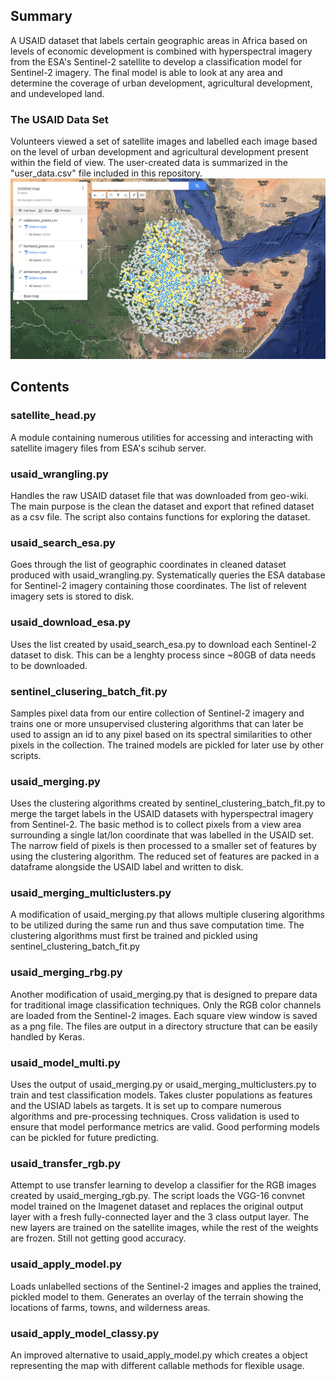 ## Summary
A USAID dataset that labels certain geographic areas in Africa based on levels of economic development is combined with hyperspectral imagery from the ESA's Sentinel-2 satellite to develop a classification model for Sentinel-2 imagery. The final model is able to look at any area and determine the coverage of urban development, agricultural development, and undeveloped land.

### The USAID Data Set
Volunteers viewed a set of satellite images and labelled each image based on the level of urban development and agricultural development present within the field of view. The user-created data is summarized in the "user_data.csv" file included in this repository.
![USAID set at a glance](USAID_user_data.png)


## Contents
### satellite_head.py
A module containing numerous utilities for accessing and interacting with satellite imagery files from ESA's scihub server.

### usaid_wrangling.py
Handles the raw USAID dataset file that was downloaded from geo-wiki. The main purpose is the clean the dataset and export that refined dataset as a csv file. The script also contains functions for exploring the dataset.

### usaid_search_esa.py
Goes through the list of geographic coordinates in cleaned dataset produced with usaid_wrangling.py. Systematically queries the ESA database for Sentinel-2 imagery containing those coordinates. The list of relevent imagery sets is stored to disk.

### usaid_download_esa.py
Uses the list created by usaid_search_esa.py to download each Sentinel-2 dataset to disk. This can be a lenghty process since ~80GB of data needs to be downloaded.

### sentinel_clusering_batch_fit.py
Samples pixel data from our entire collection of Sentinel-2 imagery and trains one or more unsupervised clustering algorithms that can later be used to assign an id to any pixel based on its spectral similarities to other pixels in the collection. The trained models are pickled for later use by other scripts.

### usaid_merging.py
Uses the clustering algorithms created by sentinel_clustering_batch_fit.py to merge the target labels in the USAID datasets with hyperspectral imagery from Sentinel-2. The basic method is to collect pixels from a view area surrounding a single lat/lon coordinate that was labelled in the USAID set. The narrow field of pixels is then processed to a smaller set of features by using the clustering algorithm. The reduced set of features are packed in a dataframe alongside the USAID label and written to disk. 

### usaid_merging_multiclusters.py
A modification of usaid_merging.py that allows multiple clusering algorithms to be utilized during the same run and thus save computation time. The clustering algorithms must first be trained and pickled using sentinel_clustering_batch_fit.py

### usaid_merging_rbg.py
Another modification of usaid_merging.py that is designed to prepare data for traditional image classification techniques. Only the RGB color channels are loaded from the Sentinel-2 images. Each square view window is saved as a png file. The files are output in a directory structure that can be easily handled by Keras.

### usaid_model_multi.py
Uses the output of usaid_merging.py or usaid_merging_multiclusters.py to train and test classification models. Takes cluster populations as features and the USIAD labels as targets. It is set up to compare numerous algorithms and pre-processing techniques. Cross validation is used to ensure that model performance metrics are valid. Good performing models can be pickled for future predicting.
	
### usaid_transfer_rgb.py
Attempt to use transfer learning to develop a classifier for the RGB images created by usaid_merging_rgb.py. The script loads the VGG-16 convnet model trained on the Imagenet dataset and replaces the original output layer with a fresh fully-connected layer and the 3 class output layer. The new layers are trained on the satellite images, while the rest of the weights are frozen. Still not getting good accuracy.

### usaid_apply_model.py
Loads unlabelled sections of the Sentinel-2 images and applies the trained, pickled model to them. Generates an overlay of the terrain showing the locations of farms, towns, and wilderness areas.

### usaid_apply_model_classy.py
An improved alternative to usaid_apply_model.py which creates a object representing the map with different callable methods for flexible usage.

